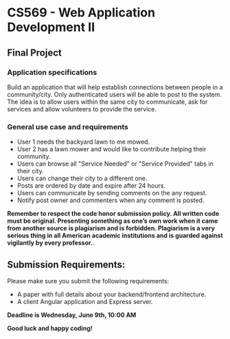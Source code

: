 # CS569 - Web Application Development II
## Final Project 
### Application specifications 
Build an application that will help establish connections between people in a community/city. Only authenticated users will be able to post to the system. The idea is to allow users within the same city to communicate, ask for services and allow volunteers to provide the service.
### General use case and requirements
* User 1 needs the backyard lawn to me mowed.
* User 2 has a lawn mower and would like to contribute helping their community.
* Users can browse all "Service Needed" or "Service Provided" tabs in their city. 
* Users can change their city to a different one.
* Posts are ordered by date and expire after 24 hours.
* Users can communicate by sending comments on the any request. 
* Notify post owner and commenters when any comment is posted.
      
**Remember to respect the code honor submission policy. All written code must be original. Presenting something as one’s own work when it came from another source is plagiarism and is forbidden. Plagiarism is a very serious thing in all American academic institutions and is guarded against vigilantly by every professor.**.   
  
## Submission Requirements:
Please make sure you submit the following requirements:  
* A paper with full details about your backend/frontend architecture.
* A client Angular application and Express server.

**Deadline is Wednesday, June 9th, 10:00 AM** 
  
**Good luck and happy coding!**
